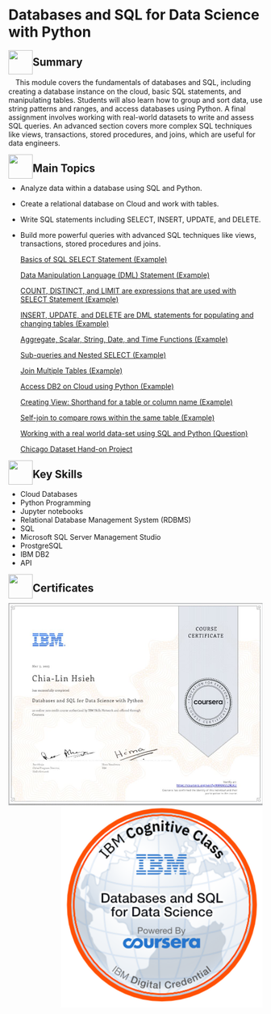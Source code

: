 # Databases and SQL for Data Science with Python


<a href="url"><img src="https://user-images.githubusercontent.com/93101704/223903588-fd196e4b-c840-495a-9207-b79ca5874349.png" align="left" height="48" width="48" ></a>
## Summary
 　This module covers the fundamentals of databases and SQL, including creating a database instance on the cloud, basic SQL statements, and manipulating tables. Students will also learn how to group and sort data, use string patterns and ranges, and access databases using Python. A final assignment involves working with real-world datasets to write and assess SQL queries. An advanced section covers more complex SQL techniques like views, transactions, stored procedures, and joins, which are useful for data engineers.


<a href="url"><img src="https://user-images.githubusercontent.com/93101704/222638742-f320726e-c9e3-4d19-a293-73edda6c7932.png" align="left" height="48" width="48" ></a>
##  Main Topics 
  * Analyze data within a database using SQL and Python.
  * Create a relational database on Cloud and work with tables.
  * Write SQL statements including SELECT, INSERT, UPDATE, and DELETE.
  * Build more powerful queries with advanced SQL techniques like views, transactions, stored procedures and joins. 
 


    [Basics of SQL SELECT Statement (Example)](https://github.com/ChiaLinz/IBM_Data_Science_Professional_Certificate/blob/main/06.%20%20Databases%20and%20SQL%20for%20Data%20Science%20with%20Python/01.%20Basics%20of%20SQL%20SELECT%20Statement.sql)

    [Data Manipulation Language (DML) Statement (Example)](https://github.com/ChiaLinz/IBM_Data_Science_Professional_Certificate/blob/main/06.%20%20Databases%20and%20SQL%20for%20Data%20Science%20with%20Python/02.%20INSERT%2C%20UPDATE%2C%20DELETE.sql) 

    [COUNT, DISTINCT, and LIMIT are expressions that are used with SELECT Statement (Example)](https://github.com/ChiaLinz/IBM_Data_Science_Professional_Certificate/blob/main/06.%20%20Databases%20and%20SQL%20for%20Data%20Science%20with%20Python/04.%20CREATE%2C%20ALTER%2C%20TRUNCATE%2C%20DROP.sql)

    [INSERT, UPDATE, and DELETE are DML statements for populating and changing tables (Example)](https://github.com/ChiaLinz/IBM_Data_Science_Professional_Certificate/blob/main/06.%20%20Databases%20and%20SQL%20for%20Data%20Science%20with%20Python/05.%20String%20Patterns%2C%20Sorting%20and%20Grouping.sql) 

    [Aggregate, Scalar, String, Date, and Time Functions (Example)](https://github.com/ChiaLinz/IBM_Data_Science_Professional_Certificate/blob/main/06.%20%20Databases%20and%20SQL%20for%20Data%20Science%20with%20Python/06.%20Built-in%20functions%20-%20Aggregate%2C%20Scalar%2C%20String%2C%20Date%20and%20Time%20Functions.sql)

    [Sub-queries and Nested SELECT (Example)](https://github.com/ChiaLinz/IBM_Data_Science_Professional_Certificate/blob/main/06.%20%20Databases%20and%20SQL%20for%20Data%20Science%20with%20Python/07.%20Sub-queries%20and%20Nested%20SELECTs.sql)

    [Join Multiple Tables (Example)](https://github.com/ChiaLinz/IBM_Data_Science_Professional_Certificate/blob/main/06.%20%20Databases%20and%20SQL%20for%20Data%20Science%20with%20Python/08.%20Working%20with%20Multiple%20Tables.sql)

    [Access DB2 on Cloud using Python (Example)](https://github.com/ChiaLinz/IBM_Data_Science_Professional_Certificate/blob/main/06.%20%20Databases%20and%20SQL%20for%20Data%20Science%20with%20Python/09.%20Creating%20tables%2C%20inserting%20and%20querying%20Data%20.ipynb)

    [Creating View: Shorthand for a table or column name (Example)](https://github.com/ChiaLinz/IBM_Data_Science_Professional_Certificate/blob/main/06.%20%20Databases%20and%20SQL%20for%20Data%20Science%20with%20Python/12.%20Using%20Views.sql)

    [Self-join to compare rows within the same table (Example)](https://github.com/ChiaLinz/IBM_Data_Science_Professional_Certificate/blob/main/06.%20%20Databases%20and%20SQL%20for%20Data%20Science%20with%20Python/13.%20Joins.sql)

    [Working with a real world data-set using SQL and Python (Question)](https://github.com/ChiaLinz/IBM_Data_Science_Professional_Certificate/blob/main/06.%20%20Databases%20and%20SQL%20for%20Data%20Science%20with%20Python/11.%20Practice%20Querying%20Real%20World%20Datasets.ipynb)

      [Chicago Dataset Hand-on Project](https://github.com/ChiaLinz/IBM_Data_Science_Professional_Certificate/blob/main/06.%20%20Databases%20and%20SQL%20for%20Data%20Science%20with%20Python/Chicago%20Assignment.sql)

 <a href="url"><img src="https://user-images.githubusercontent.com/93101704/222638910-af998087-8417-4102-be5b-6cf3c0945f51.png" align="left" height="48" width="48" ></a>
##  Key Skills 
  * Cloud Databases
  * Python Programming
  * Jupyter notebooks
  * Relational Database Management System (RDBMS)
  * SQL
  * Microsoft SQL Server Management Studio
  * ProstgreSQL
  * IBM DB2
  * API

<a href="url"><img src="https://user-images.githubusercontent.com/93101704/222639172-776dc817-d4a7-438b-bc7b-3b29c5d61f3a.png" align="left" height="48" width="48" ></a>   
 ##  Certificates 
 
   
  <a href="https://www.coursera.org/account/accomplishments/certificate/RRF6NSS2RLKU"><img src="https://github.com/ChiaLinz/IBM_Data_Science_Professional_Certificate/blob/main/06.%20%20Databases%20and%20SQL%20for%20Data%20Science%20with%20Python/IBM%20Certificate%2006%20Databases%20and%20SQL%20for%20Data%20Science%20with%20Python.JPG" align="left" height="400" ></a>
  
   <a href="https://www.credly.com/badges/ec4d7438-943f-49bb-a619-211291605378/public_url"><img src="https://github.com/ChiaLinz/IBM_Data_Science_Professional_Certificate/blob/main/06.%20%20Databases%20and%20SQL%20for%20Data%20Science%20with%20Python/IBM%20Badge%2006%20Databases%20and%20SQL%20for%20Data%20Science%20with%20Python.png" align="right" height="400" ></a>   

